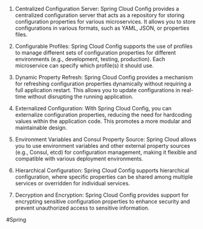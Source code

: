 1. Centralized Configuration Server: Spring Cloud Config provides a centralized configuration server that acts as a repository for storing configuration properties for various microservices. It allows you to store configurations in various formats, such as YAML, JSON, or properties files.
  
2. Configurable Profiles: Spring Cloud Config supports the use of profiles to manage different sets of configuration properties for different environments (e.g., development, testing, production). Each microservice can specify which profile(s) it should use.
  
3. Dynamic Property Refresh: Spring Cloud Config provides a mechanism for refreshing configuration properties dynamically without requiring a full application restart. This allows you to update configurations in real-time without disrupting the running application.

4. Externalized Configuration: With Spring Cloud Config, you can externalize configuration properties, reducing the need for hardcoding values within the application code. This promotes a more modular and maintainable design.
  
5. Environment Variables and Consul Property Source: Spring Cloud allows you to use environment variables and other external property sources (e.g., Consul, etcd) for configuration management, making it flexible and compatible with various deployment environments.
  
6. Hierarchical Configuration: Spring Cloud Config supports hierarchical configuration, where specific properties can be shared among multiple services or overridden for individual services.
  
7. Decryption and Encryption: Spring Cloud Config provides support for encrypting sensitive configuration properties to enhance security and prevent unauthorized access to sensitive information.

#Spring